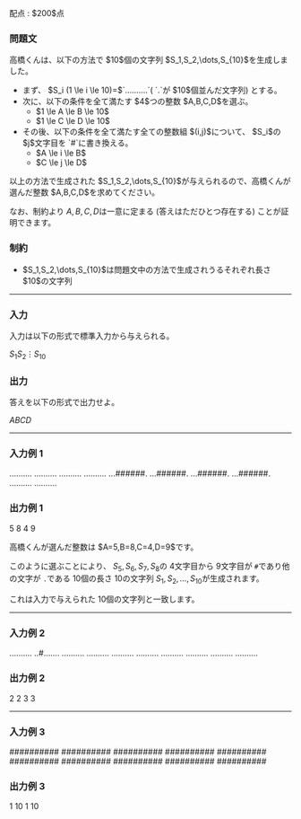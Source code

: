 
<div>

<span>

<span>

<p>
配点 : $200$点
</p>

<div>

<section>

### **問題文**

<p>
高橋くんは、以下の方法で $10$個の文字列 $S_1,S_2,\dots,S_{10}$を生成しました。  
</p>

<ul>

<li>
まず、 $S_i (1 \le i \le 10)=$`..........`( `.`が $10$個並んだ文字列) とする。
</li>

<li>
次に、以下の条件を全て満たす $4$つの整数 $A,B,C,D$を選ぶ。
<ul>

<li>
$1 \le A \le B \le 10$
</li>

<li>
$1 \le C \le D \le 10$
</li>

</ul>

</li>

<li>
その後、以下の条件を全て満たす全ての整数組 $(i,j)$について、 $S_i$の $j$文字目を `#`に書き換える。
<ul>

<li>
$A \le i \le B$
</li>

<li>
$C \le j \le D$
</li>

</ul>

</li>

</ul>

<p>
以上の方法で生成された $S_1,S_2,\dots,S_{10}$が与えられるので、高橋くんが選んだ整数  $A,B,C,D$を求めてください。

なお、制約より $A,B,C,D$は一意に定まる (答えはただひとつ存在する) ことが証明できます。
</p>

</section>

</div>

<div>

<section>

### **制約**

<ul>

<li>
$S_1,S_2,\dots,S_{10}$は問題文中の方法で生成されうるそれぞれ長さ $10$の文字列
</li>

</ul>

</section>

</div>

---

<div>

<div>

<section>

### **入力**

<p>
入力は以下の形式で標準入力から与えられる。
</p>

<div>

$S_1$$S_2$$\vdots$$S_{10}$
</div>

</section>

</div>

<div>

<section>

### **出力**

<p>
答えを以下の形式で出力せよ。
</p>

<div>

$A$$B$$C$$D$
</div>

</section>

</div>

</div>

---

<div>

<section>

### **入力例 1**

<div>

..........
..........
..........
..........
...######.
...######.
...######.
...######.
..........
..........

</div>

</section>

</div>

<div>

<section>

### **出力例 1**

<div>

5 8
4 9

</div>

<p>
高橋くんが選んだ整数は $A=5,B=8,C=4,D=9$です。

このように選ぶことにより、 $S_5,S_6,S_7,S_8$の $4$文字目から $9$文字目が `#`であり他の文字が `.`である $10$個の長さ $10$の文字列 $S_1,S_2,\dots,S_{10}$が生成されます。

これは入力で与えられた $10$個の文字列と一致します。
</p>

</section>

</div>

---

<div>

<section>

### **入力例 2**

<div>

..........
..#.......
..........
..........
..........
..........
..........
..........
..........
..........

</div>

</section>

</div>

<div>

<section>

### **出力例 2**

<div>

2 2
3 3

</div>

</section>

</div>

---

<div>

<section>

### **入力例 3**

<div>

##########
##########
##########
##########
##########
##########
##########
##########
##########
##########

</div>

</section>

</div>

<div>

<section>

### **出力例 3**

<div>

1 10
1 10

</div>

</section>

</div>

</span>

</span>

</div>
